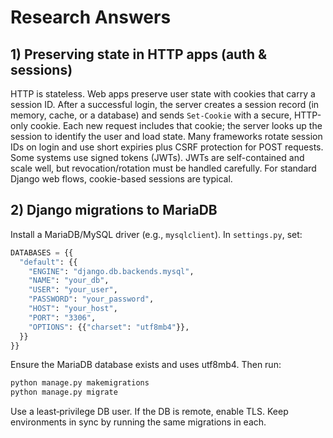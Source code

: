 # Research Answers

## 1) Preserving state in HTTP apps (auth & sessions)
HTTP is stateless. Web apps preserve user state with cookies that carry a session ID. After a successful login, the server creates a session record (in memory, cache, or a database) and sends `Set-Cookie` with a secure, HTTP-only cookie. Each new request includes that cookie; the server looks up the session to identify the user and load state. Many frameworks rotate session IDs on login and use short expiries plus CSRF protection for POST requests. Some systems use signed tokens (JWTs). JWTs are self-contained and scale well, but revocation/rotation must be handled carefully. For standard Django web flows, cookie-based sessions are typical.

## 2) Django migrations to MariaDB
Install a MariaDB/MySQL driver (e.g., `mysqlclient`). In `settings.py`, set:
```python
DATABASES = {{
  "default": {{
    "ENGINE": "django.db.backends.mysql",
    "NAME": "your_db",
    "USER": "your_user",
    "PASSWORD": "your_password",
    "HOST": "your_host",
    "PORT": "3306",
    "OPTIONS": {{"charset": "utf8mb4"}},
  }}
}}
```
Ensure the MariaDB database exists and uses utf8mb4. Then run:
```bash
python manage.py makemigrations
python manage.py migrate
```
Use a least‑privilege DB user. If the DB is remote, enable TLS. Keep environments in sync by running the same migrations in each.
